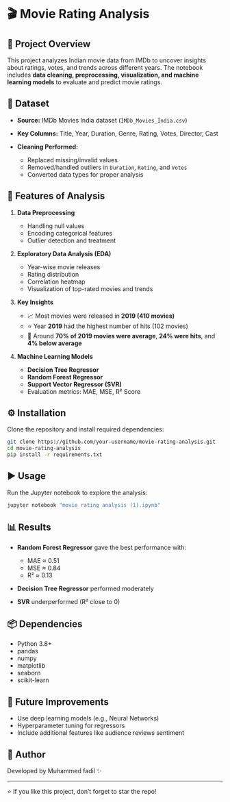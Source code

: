 # 🎬 Movie Rating Analysis

## 📌 Project Overview

This project analyzes Indian movie data from IMDb to uncover insights about ratings, votes, and trends across different years. The notebook includes **data cleaning, preprocessing, visualization, and machine learning models** to evaluate and predict movie ratings.

## 📂 Dataset

* **Source:** IMDb Movies India dataset (`IMDb_Movies_India.csv`)
* **Key Columns:** Title, Year, Duration, Genre, Rating, Votes, Director, Cast
* **Cleaning Performed:**

  * Replaced missing/invalid values
  * Removed/handled outliers in `Duration`, `Rating`, and `Votes`
  * Converted data types for proper analysis

## 🔑 Features of Analysis

1. **Data Preprocessing**

   * Handling null values
   * Encoding categorical features
   * Outlier detection and treatment

2. **Exploratory Data Analysis (EDA)**

   * Year-wise movie releases
   * Rating distribution
   * Correlation heatmap
   * Visualization of top-rated movies and trends

3. **Key Insights**

   * 📈 Most movies were released in **2019 (410 movies)**
   * ⭐ Year **2019** had the highest number of hits (102 movies)
   * 🎥 Around **70% of 2019 movies were average**, **24% were hits**, and **4% below average**

4. **Machine Learning Models**

   * **Decision Tree Regressor**
   * **Random Forest Regressor**
   * **Support Vector Regressor (SVR)**
   * Evaluation metrics: MAE, MSE, R² Score

## ⚙️ Installation

Clone the repository and install required dependencies:

```bash
git clone https://github.com/your-username/movie-rating-analysis.git
cd movie-rating-analysis
pip install -r requirements.txt
```

## ▶️ Usage

Run the Jupyter notebook to explore the analysis:

```bash
jupyter notebook "movie rating analysis (1).ipynb"
```

## 📊 Results

* **Random Forest Regressor** gave the best performance with:

  * MAE ≈ 0.51
  * MSE ≈ 0.84
  * R² ≈ 0.13
* **Decision Tree Regressor** performed moderately
* **SVR** underperformed (R² close to 0)

## 📦 Dependencies

* Python 3.8+
* pandas
* numpy
* matplotlib
* seaborn
* scikit-learn



## 📌 Future Improvements

* Use deep learning models (e.g., Neural Networks)
* Hyperparameter tuning for regressors
* Include additional features like audience reviews sentiment

## 📝 Author

Developed by Muhammed fadil ✨

---

⭐ If you like this project, don’t forget to star the repo!

